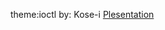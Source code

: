 theme:ioctl
by: Kose-i
[Plesentation](https://gitpitch.com/Kose-i/Plesentation_Document?p=cir-kit/2019-02-09/)
